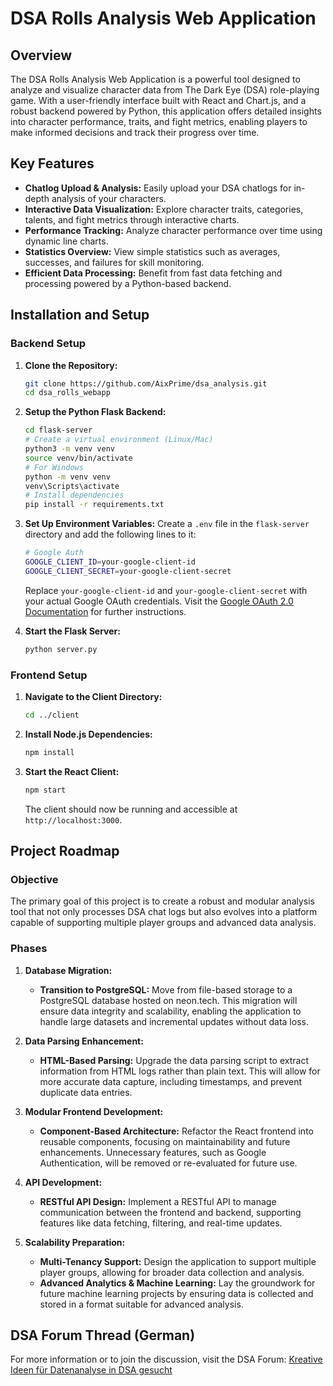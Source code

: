 # DSA Rolls Analysis Web Application

## Overview

The DSA Rolls Analysis Web Application is a powerful tool designed to analyze and visualize character data from The Dark Eye (DSA) role-playing game. With a user-friendly interface built with React and Chart.js, and a robust backend powered by Python, this application offers detailed insights into character performance, traits, and fight metrics, enabling players to make informed decisions and track their progress over time.

## Key Features

- **Chatlog Upload & Analysis:** Easily upload your DSA chatlogs for in-depth analysis of your characters.
- **Interactive Data Visualization:** Explore character traits, categories, talents, and fight metrics through interactive charts.
- **Performance Tracking:** Analyze character performance over time using dynamic line charts.
- **Statistics Overview:** View simple statistics such as averages, successes, and failures for skill monitoring.
- **Efficient Data Processing:** Benefit from fast data fetching and processing powered by a Python-based backend.

## Installation and Setup

### Backend Setup

1. **Clone the Repository:**

   ```bash
   git clone https://github.com/AixPrime/dsa_analysis.git
   cd dsa_rolls_webapp
   ```

2. **Setup the Python Flask Backend:**

   ```bash
   cd flask-server
   # Create a virtual environment (Linux/Mac)
   python3 -m venv venv
   source venv/bin/activate
   # For Windows
   python -m venv venv
   venv\Scripts\activate
   # Install dependencies
   pip install -r requirements.txt
   ```

3. **Set Up Environment Variables:**
   Create a `.env` file in the `flask-server` directory and add the following lines to it:

   ```bash
   # Google Auth
   GOOGLE_CLIENT_ID=your-google-client-id
   GOOGLE_CLIENT_SECRET=your-google-client-secret
   ```

   Replace `your-google-client-id` and `your-google-client-secret` with your actual Google OAuth credentials. Visit the [Google OAuth 2.0 Documentation](https://developers.google.com/identity/protocols/oauth2?hl=de) for further instructions.

4. **Start the Flask Server:**
   ```bash
   python server.py
   ```

### Frontend Setup

1. **Navigate to the Client Directory:**

   ```bash
   cd ../client
   ```

2. **Install Node.js Dependencies:**

   ```bash
   npm install
   ```

3. **Start the React Client:**

   ```bash
   npm start
   ```

   The client should now be running and accessible at `http://localhost:3000`.

## Project Roadmap

### Objective

The primary goal of this project is to create a robust and modular analysis tool that not only processes DSA chat logs but also evolves into a platform capable of supporting multiple player groups and advanced data analysis.

### Phases

1. **Database Migration:**

   - **Transition to PostgreSQL:** Move from file-based storage to a PostgreSQL database hosted on neon.tech. This migration will ensure data integrity and scalability, enabling the application to handle large datasets and incremental updates without data loss.

2. **Data Parsing Enhancement:**

   - **HTML-Based Parsing:** Upgrade the data parsing script to extract information from HTML logs rather than plain text. This will allow for more accurate data capture, including timestamps, and prevent duplicate data entries.

3. **Modular Frontend Development:**

   - **Component-Based Architecture:** Refactor the React frontend into reusable components, focusing on maintainability and future enhancements. Unnecessary features, such as Google Authentication, will be removed or re-evaluated for future use.

4. **API Development:**

   - **RESTful API Design:** Implement a RESTful API to manage communication between the frontend and backend, supporting features like data fetching, filtering, and real-time updates.

5. **Scalability Preparation:**
   - **Multi-Tenancy Support:** Design the application to support multiple player groups, allowing for broader data collection and analysis.
   - **Advanced Analytics & Machine Learning:** Lay the groundwork for future machine learning projects by ensuring data is collected and stored in a format suitable for advanced analysis.

## DSA Forum Thread (German)

For more information or to join the discussion, visit the DSA Forum: [Kreative Ideen für Datenanalyse in DSA gesucht](https://dsaforum.de/viewtopic.php?p=2130810&sid=35430a31d27d49c3c592265d31acf1e0#p2130810)
